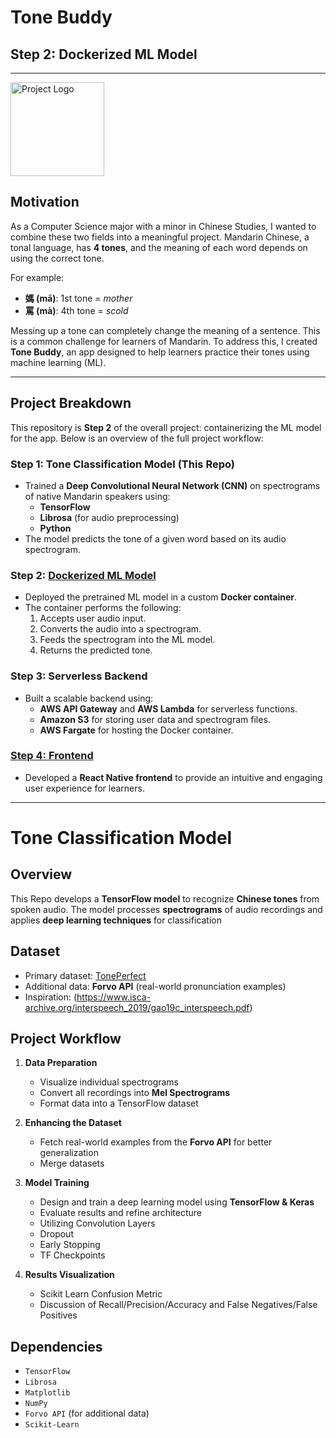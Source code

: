 # **Tone Buddy**  
## **Step 2: Dockerized ML Model**

---

<img src="/logolfinal2.png" alt="Project Logo" width="150">

## **Motivation**
As a Computer Science major with a minor in Chinese Studies, I wanted to combine these two fields into a meaningful project. Mandarin Chinese, a tonal language, has **4 tones**, and the meaning of each word depends on using the correct tone.

For example:  
- **媽 (mā)**: 1st tone = *mother*  
- **罵 (mà)**: 4th tone = *scold*  

Messing up a tone can completely change the meaning of a sentence. This is a common challenge for learners of Mandarin. To address this, I created **Tone Buddy**, an app designed to help learners practice their tones using machine learning (ML).

---

## **Project Breakdown**
This repository is **Step 2** of the overall project: containerizing the ML model for the app. Below is an overview of the full project workflow:

### **Step 1: Tone Classification Model (This Repo)**
- Trained a **Deep Convolutional Neural Network (CNN)** on spectrograms of native Mandarin speakers using:
  - **TensorFlow**
  - **Librosa** (for audio preprocessing)
  - **Python**
- The model predicts the tone of a given word based on its audio spectrogram.

### **Step 2: [Dockerized ML Model](https://github.com/AndDenny16/Tone-Identifier-Container)**
- Deployed the pretrained ML model in a custom **Docker container**.
- The container performs the following:
  1. Accepts user audio input.
  2. Converts the audio into a spectrogram.
  3. Feeds the spectrogram into the ML model.
  4. Returns the predicted tone.

### **Step 3: Serverless Backend**
- Built a scalable backend using:
  - **AWS API Gateway** and **AWS Lambda** for serverless functions.
  - **Amazon S3** for storing user data and spectrogram files.
  - **AWS Fargate** for hosting the Docker container.

### **[Step 4: Frontend](https://github.com/AndDenny16/ToneBuddy)** 
- Developed a **React Native frontend** to provide an intuitive and engaging user experience for learners.

---
# Tone Classification Model 

## Overview
This Repo develops a **TensorFlow model** to recognize **Chinese tones** from spoken audio. The model processes **spectrograms** of audio recordings and applies **deep learning techniques** for classification

## Dataset
- Primary dataset: [TonePerfect](https://tone.lib.msu.edu/)
- Additional data: **Forvo API** (real-world pronunciation examples)
- Inspiration: (https://www.isca-archive.org/interspeech_2019/gao19c_interspeech.pdf)

## Project Workflow
1. **Data Preparation**
   - Visualize individual spectrograms
   - Convert all recordings into **Mel Spectrograms**
   - Format data into a TensorFlow dataset

2. **Enhancing the Dataset**
   - Fetch real-world examples from the **Forvo API** for better generalization
   - Merge datasets

3. **Model Training**
   - Design and train a deep learning model using **TensorFlow & Keras**
   - Evaluate results and refine architecture
   - Utilizing Convolution Layers
   - Dropout
   - Early Stopping
   - TF Checkpoints

4. **Results Visualization**
   - Scikit Learn Confusion Metric
   - Discussion of Recall/Precision/Accuracy and False Negatives/False Positives

## Dependencies
- `TensorFlow`
- `Librosa`
- `Matplotlib`
- `NumPy`
- `Forvo API` (for additional data)
- `Scikit-Learn`


